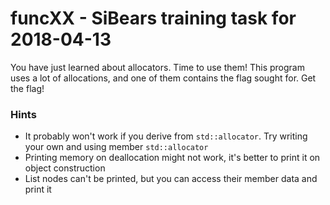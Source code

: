# funcXX - SiBears training task for 2018-04-13
You have just learned about allocators. Time to use them! This program uses a lot of allocations, and one of them contains the flag sought for. Get the flag!

### Hints
 - It probably won't work if you derive from `std::allocator`. Try writing your own and using member `std::allocator`
 - Printing memory on deallocation might not work, it's better to print it on object construction
 - List nodes can't be printed, but you can access their member data and print it
